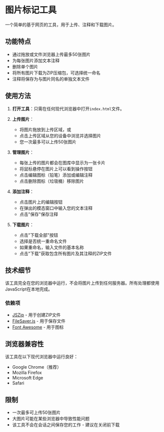 # 图片标记工具

一个简单的基于网页的工具，用于上传、注释和下载图片。

## 功能特点

- 通过拖放或文件浏览器上传最多50张图片
- 为每张图片添加文本注释
- 删除单个图片
- 将所有图片下载为ZIP压缩包，可选择统一命名
- 注释将保存为与图片同名的单独文本文件

## 使用方法

1. **打开工具**：只需在任何现代浏览器中打开`index.html`文件。

2. **上传图片**：
   - 将图片拖放到上传区域，或
   - 点击上传区域从您的设备中浏览并选择图片
   - 您一次最多可以上传50张图片

3. **管理图片**：
   - 每张上传的图片都会在图库中显示为一张卡片
   - 将鼠标悬停在图片上可以看到操作按钮
   - 点击编辑图标（铅笔）添加或编辑注释
   - 点击删除图标（垃圾桶）移除图片

4. **添加注释**：
   - 点击图片上的编辑按钮
   - 在弹出的模态窗口中输入您的文本注释
   - 点击"保存"保存注释

5. **下载图片**：
   - 点击"下载全部"按钮
   - 选择是否统一重命名文件
   - 如果重命名，输入文件的基本名称
   - 点击"下载"获取包含所有图片及其注释的ZIP文件

## 技术细节

该工具完全在您的浏览器中运行，不会将图片上传到任何服务器。所有处理都使用JavaScript在本地完成。

### 依赖项

- [JSZip](https://stuk.github.io/jszip/) - 用于创建ZIP文件
- [FileSaver.js](https://github.com/eligrey/FileSaver.js/) - 用于保存文件
- [Font Awesome](https://fontawesome.com/) - 用于图标

## 浏览器兼容性

该工具在以下现代浏览器中运行良好：
- Google Chrome（推荐）
- Mozilla Firefox
- Microsoft Edge
- Safari

## 限制

- 一次最多可上传50张图片
- 大图片可能在某些浏览器中导致性能问题
- 该工具不会在会话之间保存您的工作 - 建议在关闭前下载 